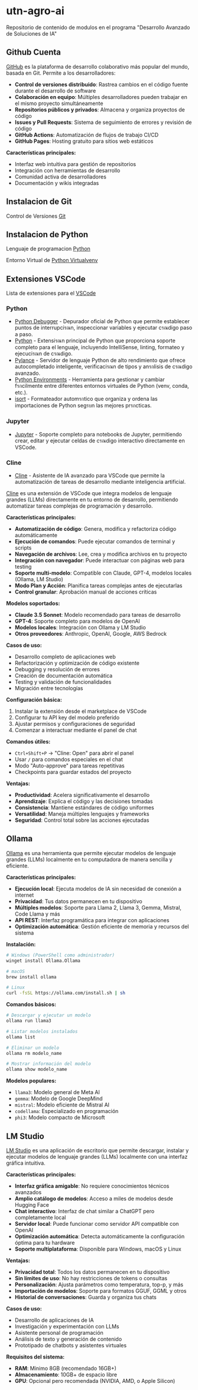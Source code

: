 # utn-agro-ai
Repositorio de contenido de modulos en el programa "Desarrollo Avanzado de Soluciones de IA"

## Github Cuenta

[GitHub](https://github.com/) es la plataforma de desarrollo colaborativo más popular del mundo, basada en Git. Permite a los desarrolladores:

- **Control de versiones distribuido**: Rastrea cambios en el código fuente durante el desarrollo de software
- **Colaboración en equipo**: Múltiples desarrolladores pueden trabajar en el mismo proyecto simultáneamente
- **Repositorios públicos y privados**: Almacena y organiza proyectos de código
- **Issues y Pull Requests**: Sistema de seguimiento de errores y revisión de código
- **GitHub Actions**: Automatización de flujos de trabajo CI/CD
- **GitHub Pages**: Hosting gratuito para sitios web estáticos

**Características principales:**
- Interfaz web intuitiva para gestión de repositorios
- Integración con herramientas de desarrollo
- Comunidad activa de desarrolladores
- Documentación y wikis integradas

## Instalacion de Git

Control de Versiones [Git](https://git-scm.com/)

## Instalacion de Python

Lenguaje de programacion [Python](https://www.python.org/)

Entorno Virtual de [Python Virtualvenv](https://realpython.com/python-virtual-environments-a-primer/)

## Extensiones VSCode

Lista de extensiones para el [VSCode](https://code.visualstudio.com/)

### Python

- [Python Debugger](https://marketplace.visualstudio.com/items?itemName=ms-python.debugpy) - Depurador oficial de Python que permite establecer puntos de interrupciรณn, inspeccionar variables y ejecutar cรณdigo paso a paso.
- [Python](https://marketplace.visualstudio.com/items?itemName=ms-python.python) - Extensiรณn principal de Python que proporciona soporte completo para el lenguaje, incluyendo IntelliSense, linting, formateo y ejecuciรณn de cรณdigo.
- [Pylance](https://marketplace.visualstudio.com/items?itemName=ms-python.vscode-pylance) - Servidor de lenguaje Python de alto rendimiento que ofrece autocompletado inteligente, verificaciรณn de tipos y anรกlisis de cรณdigo avanzado.
- [Python Environments](https://marketplace.visualstudio.com/items?itemName=ms-python.vscode-python-envs) - Herramienta para gestionar y cambiar fรกcilmente entre diferentes entornos virtuales de Python (venv, conda, etc.).
- [isort](https://marketplace.visualstudio.com/items?itemName=ms-python.isort) - Formateador automรกtico que organiza y ordena las importaciones de Python segรบn las mejores prรกcticas.

### Jupyter

- [Jupyter](https://marketplace.visualstudio.com/items?itemName=ms-toolsai.jupyter) - Soporte completo para notebooks de Jupyter, permitiendo crear, editar y ejecutar celdas de cรณdigo interactivo directamente en VSCode.

### Cline

- [Cline](https://marketplace.visualstudio.com/items?itemName=saoudrizwan.claude-dev) - Asistente de IA avanzado para VSCode que permite la automatización de tareas de desarrollo mediante inteligencia artificial.

[Cline](https://cline.bot/) es una extensión de VSCode que integra modelos de lenguaje grandes (LLMs) directamente en tu entorno de desarrollo, permitiendo automatizar tareas complejas de programación y desarrollo.

**Características principales:**
- **Automatización de código**: Genera, modifica y refactoriza código automáticamente
- **Ejecución de comandos**: Puede ejecutar comandos de terminal y scripts
- **Navegación de archivos**: Lee, crea y modifica archivos en tu proyecto
- **Integración con navegador**: Puede interactuar con páginas web para testing
- **Soporte multi-modelo**: Compatible con Claude, GPT-4, modelos locales (Ollama, LM Studio)
- **Modo Plan y Acción**: Planifica tareas complejas antes de ejecutarlas
- **Control granular**: Aprobación manual de acciones críticas

**Modelos soportados:**
- **Claude 3.5 Sonnet**: Modelo recomendado para tareas de desarrollo
- **GPT-4**: Soporte completo para modelos de OpenAI
- **Modelos locales**: Integración con Ollama y LM Studio
- **Otros proveedores**: Anthropic, OpenAI, Google, AWS Bedrock

**Casos de uso:**
- Desarrollo completo de aplicaciones web
- Refactorización y optimización de código existente
- Debugging y resolución de errores
- Creación de documentación automática
- Testing y validación de funcionalidades
- Migración entre tecnologías

**Configuración básica:**
1. Instalar la extensión desde el marketplace de VSCode
2. Configurar tu API key del modelo preferido
3. Ajustar permisos y configuraciones de seguridad
4. Comenzar a interactuar mediante el panel de chat

**Comandos útiles:**
- `Ctrl+Shift+P` → "Cline: Open" para abrir el panel
- Usar `/` para comandos especiales en el chat
- Modo "Auto-approve" para tareas repetitivas
- Checkpoints para guardar estados del proyecto

**Ventajas:**
- **Productividad**: Acelera significativamente el desarrollo
- **Aprendizaje**: Explica el código y las decisiones tomadas
- **Consistencia**: Mantiene estándares de código uniformes
- **Versatilidad**: Maneja múltiples lenguajes y frameworks
- **Seguridad**: Control total sobre las acciones ejecutadas

## Ollama

[Ollama](https://ollama.com/) es una herramienta que permite ejecutar modelos de lenguaje grandes (LLMs) localmente en tu computadora de manera sencilla y eficiente.

**Características principales:**
- **Ejecución local**: Ejecuta modelos de IA sin necesidad de conexión a internet
- **Privacidad**: Tus datos permanecen en tu dispositivo
- **Múltiples modelos**: Soporte para Llama 2, Llama 3, Gemma, Mistral, Code Llama y más
- **API REST**: Interfaz programática para integrar con aplicaciones
- **Optimización automática**: Gestión eficiente de memoria y recursos del sistema

**Instalación:**
```bash
# Windows (PowerShell como administrador)
winget install Ollama.Ollama

# macOS
brew install ollama

# Linux
curl -fsSL https://ollama.com/install.sh | sh
```

**Comandos básicos:**
```bash
# Descargar y ejecutar un modelo
ollama run llama3

# Listar modelos instalados
ollama list

# Eliminar un modelo
ollama rm modelo_name

# Mostrar información del modelo
ollama show modelo_name
```

**Modelos populares:**
- `llama3`: Modelo general de Meta AI
- `gemma`: Modelo de Google DeepMind
- `mistral`: Modelo eficiente de Mistral AI
- `codellama`: Especializado en programación
- `phi3`: Modelo compacto de Microsoft

## LM Studio

[LM Studio](https://lmstudio.ai/) es una aplicación de escritorio que permite descargar, instalar y ejecutar modelos de lenguaje grandes (LLMs) localmente con una interfaz gráfica intuitiva.

**Características principales:**
- **Interfaz gráfica amigable**: No requiere conocimientos técnicos avanzados
- **Amplio catálogo de modelos**: Acceso a miles de modelos desde Hugging Face
- **Chat interactivo**: Interfaz de chat similar a ChatGPT pero completamente local
- **Servidor local**: Puede funcionar como servidor API compatible con OpenAI
- **Optimización automática**: Detecta automáticamente la configuración óptima para tu hardware
- **Soporte multiplataforma**: Disponible para Windows, macOS y Linux

**Ventajas:**
- **Privacidad total**: Todos los datos permanecen en tu dispositivo
- **Sin límites de uso**: No hay restricciones de tokens o consultas
- **Personalización**: Ajusta parámetros como temperatura, top-p, y más
- **Importación de modelos**: Soporte para formatos GGUF, GGML y otros
- **Historial de conversaciones**: Guarda y organiza tus chats

**Casos de uso:**
- Desarrollo de aplicaciones de IA
- Investigación y experimentación con LLMs
- Asistente personal de programación
- Análisis de texto y generación de contenido
- Prototipado de chatbots y asistentes virtuales

**Requisitos del sistema:**
- **RAM**: Mínimo 8GB (recomendado 16GB+)
- **Almacenamiento**: 10GB+ de espacio libre
- **GPU**: Opcional pero recomendada (NVIDIA, AMD, o Apple Silicon)
